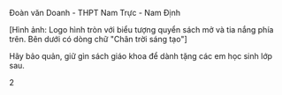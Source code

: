 Đoàn văn Doanh - THPT Nam Trực - Nam Định

[Hình ảnh: Logo hình tròn với biểu tượng quyển sách mở và tia nắng phía trên. Bên dưới có dòng chữ "Chân trời sáng tạo"]

Hãy bảo quản, giữ gìn sách giáo khoa để dành tặng
các em học sinh lớp sau.

2